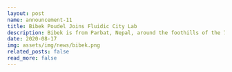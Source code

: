 ```yaml
---
layout: post
name: announcement-11
title: Bibek Poudel Joins Fluidic City Lab
description: Bibek is from Parbat, Nepal, around the foothills of the 7th highest mountain in the world—Dhaulagiri. He received his B.E. in Electronics and Communications from Kathmandu Engineering College, Tribhuvan University. He is a jack of many trades including swimming and playing guitar.
date: 2020-08-17
img: assets/img/news/bibek.png
related_posts: false
read_more: false
---
```

